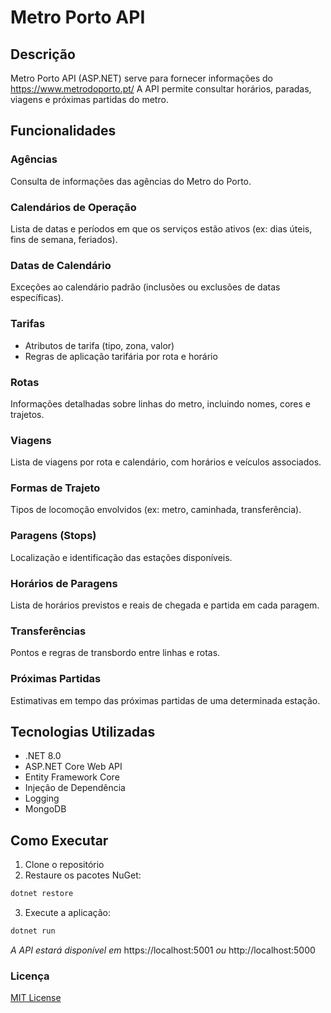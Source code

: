 # Metro Porto API

## Descrição
Metro Porto API (ASP.NET) serve para fornecer informações do https://www.metrodoporto.pt/
A API permite consultar horários, paradas, viagens e próximas partidas do metro.

## Funcionalidades

### Agências
Consulta de informações das agências do Metro do Porto.

### Calendários de Operação
Lista de datas e períodos em que os serviços estão ativos (ex: dias úteis, fins de semana, feriados).

### Datas de Calendário
Exceções ao calendário padrão (inclusões ou exclusões de datas específicas).

### Tarifas
- Atributos de tarifa (tipo, zona, valor)
- Regras de aplicação tarifária por rota e horário

### Rotas
Informações detalhadas sobre linhas do metro, incluindo nomes, cores e trajetos.

### Viagens
Lista de viagens por rota e calendário, com horários e veículos associados.

### Formas de Trajeto
Tipos de locomoção envolvidos (ex: metro, caminhada, transferência).

### Paragens (Stops)
Localização e identificação das estações disponíveis.

### Horários de Paragens
Lista de horários previstos e reais de chegada e partida em cada paragem.

### Transferências
Pontos e regras de transbordo entre linhas e rotas.

### Próximas Partidas
Estimativas em tempo das próximas partidas de uma determinada estação.
  
## Tecnologias Utilizadas

- .NET 8.0
- ASP.NET Core Web API
- Entity Framework Core
- Injeção de Dependência
- Logging
- MongoDB

## Como Executar

1. Clone o repositório
2. Restaure os pacotes NuGet:
```bash
dotnet restore
```
3. Execute a aplicação:
```bash
dotnet run
```
*A API estará disponível em* https://localhost:5001 *ou* http://localhost:5000

### Licença
[MIT License](https://github.com/rodriaum/metro-porto-api?tab=MIT-1-ov-file#MIT-1-ov-file)
